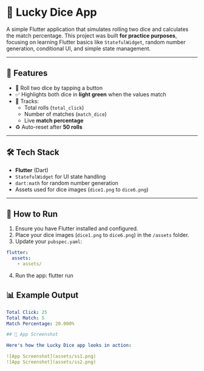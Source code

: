 # 🎲 Lucky Dice App

A simple Flutter application that simulates rolling two dice and calculates the match percentage. This project was built **for practice purposes**, focusing on learning Flutter basics like `StatefulWidget`, random number generation, conditional UI, and simple state management.

---

## 🚀 Features

- 🎲 Roll two dice by tapping a button
- ✅ Highlights both dice in **light green** when the values match
- 🔢 Tracks:
  - Total rolls (`total_click`)
  - Number of matches (`match_dice`)
  - Live **match percentage**
- ♻️ Auto-reset after **50 rolls**

---

## 🛠️ Tech Stack

- **Flutter** (Dart)
- `StatefulWidget` for UI state handling
- `dart:math` for random number generation
- Assets used for dice images (`dice1.png` to `dice6.png`)

---

## 🔧 How to Run

1. Ensure you have Flutter installed and configured.
2. Place your dice images (`dice1.png` to `dice6.png`) in the `/assets` folder.
3. Update your `pubspec.yaml`:

```yaml
flutter:
  assets:
    - assets/
```
4. Run the app: flutter run

## 📊 Example Output
```yaml
Total Click: 25
Total Match: 5
Match Percentage: 20.000%

## 📸 App Screenshot

Here's how the Lucky Dice app looks in action:

![App Screenshot](assets/ss1.png)
![App Screenshot](assets/ss2.png)
